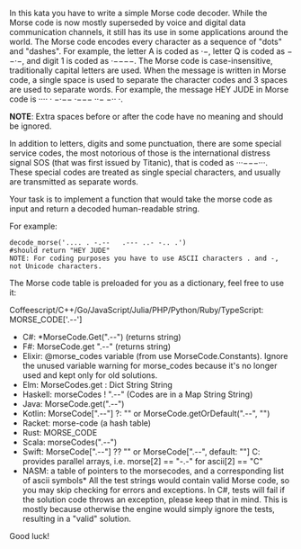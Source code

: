In this kata you have to write a simple Morse code decoder. While the Morse code is now mostly superseded by voice and digital data communication channels, it still has its use in some applications around the world.
The Morse code encodes every character as a sequence of "dots" and "dashes". For example, the letter A is coded as ·−, letter Q is coded as −−·−, and digit 1 is coded as ·−−−−. The Morse code is case-insensitive, traditionally capital letters are used. When the message is written in Morse code, a single space is used to separate the character codes and 3 spaces are used to separate words. For example, the message HEY JUDE in Morse code is ···· · −·−−   ·−−− ··− −·· ·.

<strong>NOTE</strong>: Extra spaces before or after the code have no meaning and should be ignored.

In addition to letters, digits and some punctuation, there are some special service codes, the most notorious of those is the international distress signal SOS (that was first issued by Titanic), that is coded as ···−−−···. These special codes are treated as single special characters, and usually are transmitted as separate words.

Your task is to implement a function that would take the morse code as input and return a decoded human-readable string.

For example:

    decode_morse('.... . -.--   .--- ..- -.. .')
    #should return "HEY JUDE"
    NOTE: For coding purposes you have to use ASCII characters . and -, not Unicode characters.

The Morse code table is preloaded for you as a dictionary, feel free to use it:

Coffeescript/C++/Go/JavaScript/Julia/PHP/Python/Ruby/TypeScript: MORSE_CODE['.--']
* C#: *MorseCode.Get(".--") (returns string)
* F#: MorseCode.get ".--" (returns string)
* Elixir: @morse_codes variable (from use MorseCode.Constants). Ignore the unused variable warning for morse_codes because it's no longer used and kept only for old solutions.
* Elm: MorseCodes.get : Dict String String
* Haskell: morseCodes ! ".--" (Codes are in a Map String String)
* Java: MorseCode.get(".--")
* Kotlin: MorseCode[".--"] ?: "" or MorseCode.getOrDefault(".--", "")
* Racket: morse-code (a hash table)
* Rust: MORSE_CODE
* Scala: morseCodes(".--")
* Swift: MorseCode[".--"] ?? "" or MorseCode[".--", default: ""]
C: provides parallel arrays, i.e. morse[2] == "-.-" for ascii[2] == "C"
* NASM: a table of pointers to the morsecodes, and a corresponding list of ascii symbols*
All the test strings would contain valid Morse code, so you may skip checking for errors and exceptions. In C#, tests will fail if the solution code throws an exception, please keep that in mind. This is mostly because otherwise the engine would simply ignore the tests, resulting in a "valid" solution.

Good luck!